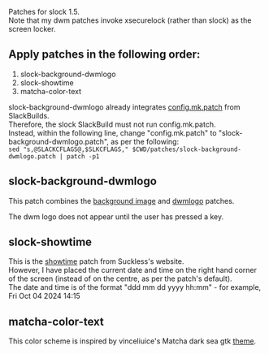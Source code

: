 Patches for slock 1.5.  
Note that my dwm patches invoke xsecurelock (rather than slock) as the screen locker.

## Apply patches in the following order:
1. slock-background-dwmlogo  
2. slock-showtime  
3. matcha-color-text

slock-background-dwmlogo already integrates [config.mk.patch](https://slackbuilds.org/slackbuilds/15.0/desktop/slock/patches/) from SlackBuilds.  
Therefore, the slock SlackBuild must not run config.mk.patch.  
Instead, within the following line, change "config.mk.patch" to "slock-background-dwmlogo.patch", as per the following:  
`sed "s,@SLACKCFLAGS@,$SLKCFLAGS," $CWD/patches/slock-background-dwmlogo.patch | patch -p1`

## slock-background-dwmlogo
This patch combines the [background image](https://tools.suckless.org/slock/patches/background-image/) and [dwmlogo](https://tools.suckless.org/slock/patches/dwmlogo/) patches.

The dwm logo does not appear until the user has pressed a key.

## slock-showtime
This is the [showtime](https://tools.suckless.org/slock/patches/showtime/) patch from Suckless's website.  
However, I have placed the current date and time on the right hand corner of the screen (instead of on the centre, as per the patch's default).  
The date and time is of the format "ddd mm dd yyyy hh:mm" - for example, Fri Oct 04 2024 14:15

## matcha-color-text
This color scheme is inspired by vinceliuice's Matcha dark sea gtk [theme](https://github.com/vinceliuice/Matcha-gtk-theme).
